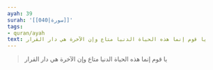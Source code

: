 ```yaml
---
ayah: 39
surah: '[[040|سورة]]'
tags:
- quran/ayah
text: يا قوم إنما هذه الحياة الدنيا متاع وإن الآخرة هي دار القرار
---
```

> يا قوم إنما هذه الحياة الدنيا متاع وإن الآخرة هي دار القرار
